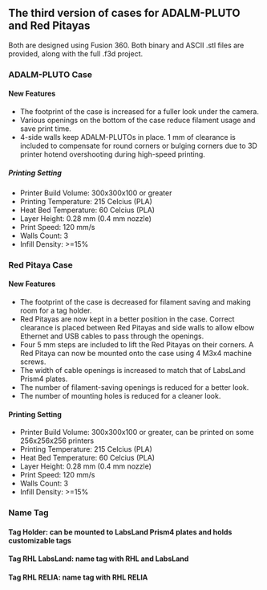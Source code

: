 ## The third version of cases for ADALM-PLUTO and Red Pitayas
Both are designed using Fusion 360. Both binary and ASCII .stl files are provided, along with the full .f3d project.

### ADALM-PLUTO Case
#### New Features
- The footprint of the case is increased for a fuller look under the camera.
- Various openings on the bottom of the case reduce filament usage and save print time.
- 4-side walls keep ADALM-PLUTOs in place. 1 mm of clearance is included to compensate for round corners or bulging corners due to 3D printer hotend overshooting during high-speed printing.
##### Printing Setting
- Printer Build Volume: 300x300x100 or greater
- Printing Temperature: 215 Celcius (PLA)
- Heat Bed Temperature: 60 Celcius (PLA)
- Layer Height: 0.28 mm (0.4 mm nozzle)
- Print Speed: 120 mm/s
- Walls Count: 3
- Infill Density: >=15%

### Red Pitaya Case
#### New Features
- The footprint of the case is decreased for filament saving and making room for a tag holder.
- Red Pitayas are now kept in a better position in the case. Correct clearance is placed between Red Pitayas and side walls to allow elbow Ethernet and USB cables to pass through the openings.
- Four 5 mm steps are included to lift the Red Pitayas on their corners. A Red Pitaya can now be mounted onto the case using 4 M3x4 machine screws.
- The width of cable openings is increased to match that of LabsLand Prism4 plates.
- The number of filament-saving openings is reduced for a better look.
- The number of mounting holes is reduced for a cleaner look.
#### Printing Setting
- Printer Build Volume: 300x300x100 or greater, can be printed on some 256x256x256 printers
- Printing Temperature: 215 Celcius (PLA)
- Heat Bed Temperature: 60 Celcius (PLA)
- Layer Height: 0.28 mm (0.4 mm nozzle)
- Print Speed: 120 mm/s
- Walls Count: 3
- Infill Density: >=15%

### Name Tag
#### Tag Holder: can be mounted to LabsLand Prism4 plates and holds customizable tags
#### Tag RHL LabsLand: name tag with RHL and LabsLand
#### Tag RHL RELIA: name tag with RHL RELIA
